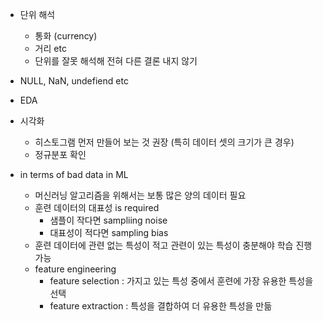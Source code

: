* 단위 해석 
  * 통화 (currency)
  * 거리 etc
  * 단위를 잘못 해석해 전혀 다른 결론 내지 않기 
* NULL, NaN, undefiend etc 
* EDA

* 시각화 
  * 히스토그램 먼저 만들어 보는 것 권장 (특히 데이터 셋의 크기가 큰 경우)
  * 정규분포 확인 
* in terms of bad data in ML
  * 머신러닝 알고리즘을 위해서는 보통 많은 양의 데이터 필요 
  * 훈련 데이터의 대표성 is required 
    * 샘플이 작다면 sampliing noise 
    * 대표성이 적다면 sampling bias
  * 훈련 데이터에 관련 없는 특성이 적고 관련이 있는 특성이 충분해야 학습 진행 가능
  * feature engineering
    * feature selection : 가지고 있는 특성 중에서 훈련에 가장 유용한 특성을 선택
    * feature extraction : 특성을 결합하여 더 유용한 특성을 만듦